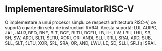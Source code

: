 # ImplementareSimulatorRISC-V
O implementare a unui procesor simplu ce respectă arhitectura RISC-V, ce suportă o parte din setul de instrucțiuni RV64I. 
Acesta suportă: LUI, AUIPC, JAL, JALR, BEQ, BNE, BLT, BGE, BLTU, BGEU, LB, LH, LW, LBU, LHU, SB, SH, SW, ADDI, SLTI, SLTIU, XORI, ORI, ANDI, SLLI, SRLI, SRAI, ADD, SUB, SLL, SLT, SLTU, XOR, SRL, SRA, OR, AND, LWU, LD, SD, SLLI, SRLI și SRAI.
